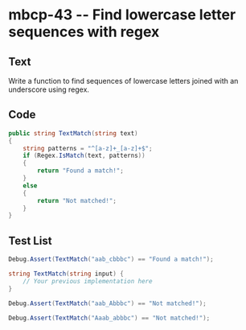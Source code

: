 # mbcp-43 -- Find lowercase letter sequences with regex

## Text

Write a function to find sequences of lowercase letters joined with an underscore using regex.

## Code

```csharp
public string TextMatch(string text)  
{  
    string patterns = "^[a-z]+_[a-z]+$";  
    if (Regex.IsMatch(text, patterns))  
    {  
        return "Found a match!";  
    }  
    else  
    {  
        return "Not matched!";  
    }  
}
```

## Test List

```csharp
Debug.Assert(TextMatch("aab_cbbbc") == "Found a match!");

string TextMatch(string input) {
    // Your previous implementation here
}
```

```csharp
Debug.Assert(TextMatch("aab_Abbbc") == "Not matched!");
```

```csharp
Debug.Assert(TextMatch("Aaab_abbbc") == "Not matched!");
```
